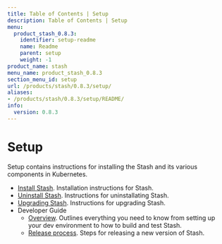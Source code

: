```yaml
---
title: Table of Contents | Setup
description: Table of Contents | Setup
menu:
  product_stash_0.8.3:
    identifier: setup-readme
    name: Readme
    parent: setup
    weight: -1
product_name: stash
menu_name: product_stash_0.8.3
section_menu_id: setup
url: /products/stash/0.8.3/setup/
aliases:
- /products/stash/0.8.3/setup/README/
info:
  version: 0.8.3
---
```


# Setup

Setup contains instructions for installing the Stash and its various components in Kubernetes.

- [Install Stash](/products/stash/0.8.3/setup/install). Installation instructions for Stash.
- [Uninstall Stash](/products/stash/0.8.3/setup/uninstall). Instructions for uninstallating Stash.
- [Upgrading Stash](/products/stash/0.8.3/setup/upgrade). Instructions for upgrading Stash.
- Developer Guide
  - [Overview](/products/stash/0.8.3/setup/developer-guide/overview). Outlines everything you need to know from setting up your dev environment to how to build and test Stash.
  - [Release process](/products/stash/0.8.3/setup/developer-guide/release). Steps for releasing a new version of Stash.
